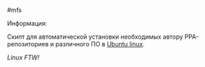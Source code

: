 #mfs

Информация:

Скипт для автоматической установки необходимых автору PPA-репозиториев и различного ПО в [Ubuntu linux](http://www.ubuntu.com/).

*Linux FTW!*
